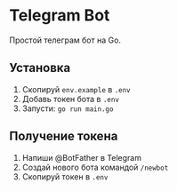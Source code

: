 # Telegram Bot

Простой телеграм бот на Go.

## Установка

1. Скопируй `env.example` в `.env`
2. Добавь токен бота в `.env`
3. Запусти: `go run main.go`

## Получение токена

1. Напиши @BotFather в Telegram
2. Создай нового бота командой `/newbot`
3. Скопируй токен в `.env`

